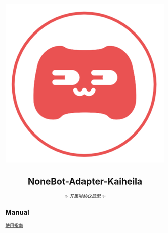 <p align="center">
  <a"><img src="docs/logo2.png" width="500" alt="logo"></a>
</p>

<div align="center">

# NoneBot-Adapter-Kaiheila

_✨ 开黑啦协议适配 ✨_

</div>

## Manual

[使用指南](./MANUAL.md)
